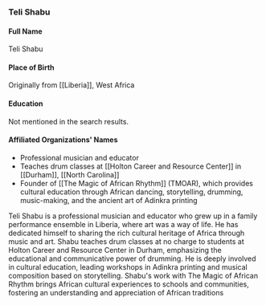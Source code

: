 ### Teli Shabu

#### Full Name

Teli Shabu

#### Place of Birth

Originally from [[Liberia]], West Africa

#### Education

Not mentioned in the search results.

#### Affiliated Organizations' Names

- Professional musician and educator
- Teaches drum classes at [[Holton Career and Resource Center]] in [[Durham]], [[North Carolina]]
- Founder of [[The Magic of African Rhythm]] (TMOAR), which provides cultural education through African dancing, storytelling, drumming, music-making, and the ancient art of Adinkra printing

Teli Shabu is a professional musician and educator who grew up in a family performance ensemble in Liberia, where art was a way of life. He has dedicated himself to sharing the rich cultural heritage of Africa through music and art. Shabu teaches drum classes at no charge to students at Holton Career and Resource Center in Durham, emphasizing the educational and communicative power of drumming. He is deeply involved in cultural education, leading workshops in Adinkra printing and musical composition based on storytelling. Shabu's work with The Magic of African Rhythm brings African cultural experiences to schools and communities, fostering an understanding and appreciation of African traditions